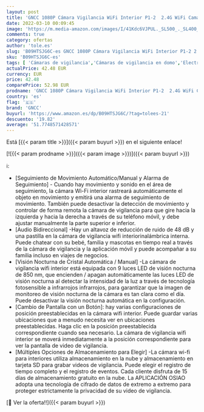 ```yaml
---
layout: post
title: 'GNCC 1080P Cámara Vigilancia WiFi Interior P1-2  2.4G WiFi Camara Vigilancia Bebé 360° PTZ Visión Nocturna  Audio Bidireccional Seguimiento de Movimiento y Sonido Alerta  Manual Arriba y Abajo '
date: 2022-03-10 00:09:45
image: 'https://m.media-amazon.com/images/I/41Kdc6VJPUL._SL500_._SL400_.jpg'
comments: true
category: ofertas
author: 'tole.es'
slug: 'B09HTSJG6C-es GNCC 1080P Cámara Vigilancia WiFi Interior P1-2 2.4G WiFi...'
sku: 'B09HTSJG6C-es'
tags: [ 'Cámaras de vigilancia','Cámaras de vigilancia en domo','Electrónica','Fotografía y videocámaras','bebé','gncc', ]
actualPrice: 42.48 EUR
currency: EUR
price: 42.48
comparePrice: 52.98 EUR
prodname: 'GNCC 1080P Cámara Vigilancia WiFi Interior P1-2  2.4G WiFi Camara Vigilancia Bebé 360° PTZ Visión Nocturna  Audio Bidireccional Seguimiento de Movimiento y Sonido Alerta  Manual Arriba y Abajo '
country: 'es'
flag: '🇪🇸'
brand: 'GNCC'
buyurl: 'https://www.amazon.es/dp/B09HTSJG6C/?tag=tolees-21'
descuento: '19.82'
average: '51.7748571428571'
---
```


Está [{{< param title >}}]({{< param buyurl >}}) en el siguiente enlace!

[![{{< param prodname >}}]({{< param image >}})]({{< param buyurl >}})

ℹ️:

- [Seguimiento de Movimiento Automático/Manual y Alarma de Seguimiento] - Cuando hay movimiento y sonido en el área de seguimiento, la cámara Wi-Fi interior rastreará automáticamente el objeto en movimiento y emitirá una alarma de seguimiento de movimiento. También puede desactivar la detección de movimiento y controlar de forma remota la cámara de vigilancia para que gire hacia la izquierda y hacia la derecha a través de su teléfono móvil, y debe ajustar manualmente la parte superior e inferior.
- [Audio Bidireccional] -Hay un altavoz de reducción de ruido de 48 dB y una pastilla en la cámara de vigilancia wifi interiorinalámbrica interna. Puede chatear con su bebé, familia y mascotas en tiempo real a través de la cámara de vigilancia y la aplicación móvil y puede acompañar a su familia incluso en viajes de negocios.
- [Visión Nocturna de Cristal Automática / Manual] -La cámara de vigilancia wifi interior está equipada con 9 luces LED de visión nocturna de 850 nm, que encienden / apagan automáticamente las luces LED de visión nocturna al detectar la intensidad de la luz a través de tecnología fotosensible a infrarrojos infrarrojos, para garantizar que la imagen de monitoreo de visión nocturna de la cámara es tan clara como el día. Puede desactivar la visión nocturna automática en la configuración.
- [Cambio de Pantalla con un Botón]: hay varias configuraciones de posición preestablecidas en la cámara wifi interior. Puede guardar varias ubicaciones que a menudo necesita ver en ubicaciones preestablecidas. Haga clic en la posición preestablecida correspondiente cuando sea necesario. La cámara de vigilancia wifi interior se moverá inmediatamente a la posición correspondiente para ver la pantalla de video de vigilancia.
- [Múltiples Opciones de Almacenamiento para Elegir] -La cámara wi-fi para interiores utiliza almacenamiento en la nube y almacenamiento en tarjeta SD para grabar videos de vigilancia. Puede elegir el registro de tiempo completo y el registro de eventos. Cada cliente disfruta de 15 días de almacenamiento gratuito en la nube. La APLICACIÓN OSIAO adopta una tecnología de cifrado de datos de extremo a extremo para proteger estrictamente la privacidad de su video de vigilancia.

[🛒 Ver la oferta!!]({{< param buyurl >}})
